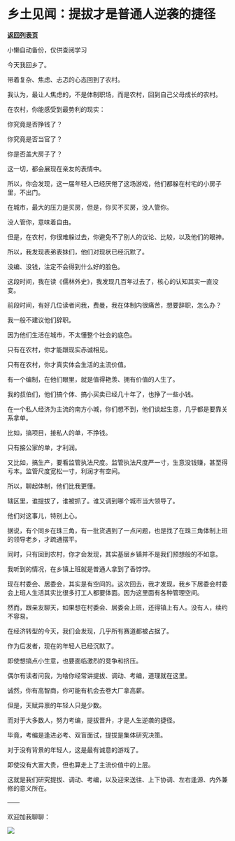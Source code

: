 # 乡土见闻：提拔才是普通人逆袭的捷径

[**返回列表页**](/gzh/费曼的小茶馆)

小懒自动备份，仅供查阅学习

今天我回乡了。

  

带着复杂、焦虑、忐忑的心态回到了农村。

  

我认为，最让人焦虑的，不是体制职场，而是农村，回到自己父母成长的农村。

  

在农村，你能感受到最势利的现实：

  

你究竟是否挣钱了？

  

你究竟是否当官了？

  

你是否盖大房子了？

  

这一切，都会展现在亲友的表情中。

  

所以，你会发现，这一届年轻人已经厌倦了这场游戏，他们都躲在村宅的小房子里，不出门。

  

在城市，最大的压力是买房，但是，你买不买房，没人管你。

  

没人管你，意味着自由。

  

但是，在农村，你很难躲过去，你避免不了别人的议论、比较，以及他们的眼神。

  

所以，我发现表弟表妹们，他们对现状已经沉默了。

  

没编、没钱，注定不会得到什么好的脸色。

  

这段时间，我在读《儒林外史》，我发现几百年过去了，核心的认知其实一直没变。

  

前段时间，有好几位读者问我，费曼，我在体制内很痛苦，想要辞职，怎么办？

  

我一般不建议他们辞职。

  

因为他们生活在城市，不太懂整个社会的底色。

  

只有在农村，你才能跟现实赤诚相见。

  

只有在农村，你才真实体会生活的主流价值。

  

有一个编制，在他们眼里，就是值得艳羡、拥有价值的人生了。

  

我的叔伯们，他们搞个体、搞小买卖已经几十年了，也挣了一些小钱。

  

在一个私人经济为主流的南方小城，你们想不到，他们谈起生意，几乎都是要靠关系拿单。

  

比如，搞项目，接私人的单，不挣钱。

只有接公家的单，才利润。

  

又比如，搞生产，要看监管执法尺度。监管执法尺度严一寸，生意没钱赚，甚至得亏本。监管尺度宽松一寸，利润才有空间。

  

所以，聊起体制，他们比我更懂。

  

辖区里，谁提拔了，谁被抓了。谁又调到哪个城市当大领导了。

  

他们对这事儿，特别上心。

  

据说，有个同乡在珠三角，有一批货遇到了一点问题，也是找了在珠三角体制上班的领导老乡，才疏通摆平。

  

同时，只有回到农村，你才会发现，其实基层乡镇并不是我们预想般的不如意。

  

我听到的情况，在乡镇上班就是普通人拿到了香饽饽。

  

现在村委会、居委会，其实是有空间的。这次回去，我才发现，我乡下居委会村委会上班人生活其实比很多打工人都要体面。因为这里面有各种管理空间。

  

然而，跟亲友聊天，如果想在村委会、居委会上班，还得镇上有人。没有人，续约不容易。

  

在经济转型的今天，我们会发现，几乎所有赛道都被占据了。

  

作为后发者，现在的年轻人已经沉默了。

  

即使想搞点小生意，也要面临激烈的竞争和挤压。

  

偶尔有读者问我，为啥你经常讲提拔、调动、考编，道理就在这里。

  

诚然，你有高智商，你可能有机会去卷大厂拿高薪。

  

但是，天赋异禀的年轻人只是少数。

  

而对于大多数人，努力考编，提拔晋升，才是人生逆袭的捷径。

  

毕竟，考编是逢进必考、双盲面试，提拔是集体研究决策。

  

对于没有背景的年轻人，这是最有诚意的游戏了。

  

即使没有大富大贵，但也算走上了主流价值中的上层。

  

这就是我们研究提拔、调动、考编，以及迎来送往、上下协调、左右逢源、内外兼修的意义所在。

  

——

欢迎加我聊聊：

![](https://mmbiz.qpic.cn/mmbiz_png/4ufdCXwkRApHdrabPqWicqxpIUoOzvPUOyyClFQaVB5JdzrHcbWjVluzHLeVK9VETlNoBMhLicNPrJW5gQNoIhLg/640?wx_fmt=png)​

  

